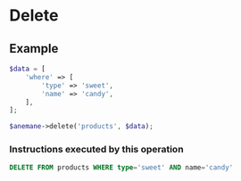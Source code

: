 # Delete

## Example

```php
$data = [
    'where' => [
        'type' => 'sweet',
        'name' => 'candy', 
    ],
];

$anemane->delete('products', $data);
```

### Instructions executed by this operation

```sql
DELETE FROM products WHERE type='sweet' AND name='candy'
```